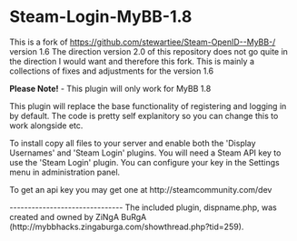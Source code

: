 Steam-Login-MyBB-1.8
===================
This is a fork of https://github.com/stewartiee/Steam-OpenID--MyBB-/ version 1.6
The direction version 2.0 of this repository does not go quite in the direction I would want and therefore this fork.
This is mainly a collections of fixes and adjustments for the version 1.6

**Please Note!** - This plugin will only work for MyBB 1.8

This plugin will replace the base functionality of registering and logging in by default. The code is pretty self explanitory so you can change this to work alongside etc.

To install copy all files to your server and enable both the 'Display Usernames' and 'Steam Login' plugins.
You will need a Steam API key to use the 'Steam Login' plugin. You can configure your key in the Settings menu in administration panel.


<p>To get an api key you may get one at http://steamcommunity.com/dev</p>
-------------------------------
The included plugin, dispname.php, was created and owned by ZiNgA BuRgA (http://mybbhacks.zingaburga.com/showthread.php?tid=259).
